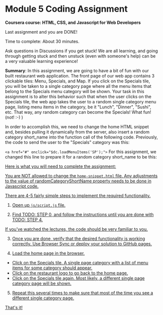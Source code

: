 # Module 5 Coding Assignment
**Coursera course: HTML, CSS, and Javascript for Web Developers**

Last assignment and you are DONE!

Time to complete: About 30 minutes.

Ask questions in Discussions if you get stuck! We are all learning, and going through getting stuck and then unstuck (even with someone's help) can be a very valuable learning experience!

**Summary**: In this assignment, we are going to have a bit of fun with our built restaurant web application. The front page of our web app contains 3 clickable tiles: Menu, Specials, and Map. If you click on the Specials tile, you will be taken to a single category page where all the menu items that belong to the Specials menu category will be shown. Your task in this assignment is to alter this behavior such that when the user clicks on the Specials tile, the web app takes the user to a random single category menu page, listing menu items in the category, be it "Lunch", "Dinner", "Sushi", etc. That way, any random category can become the Specials! What fun! (not! :-) )

In order to accomplish this, we need to change the home HTML snippet and, besides pulling it dynamically from the server, also insert a random category short_name into the function call of the following code. Previously, the code to send the user to the "Specials" category was this:

`<a href="#" onclick="$dc.loadMenuItems('SP');">`
For this assignment, we changed this line to prepare it for a random category short_name to be this:

<a href="#" onclick="$dc.loadMenuItems({{randomCategoryShortName}});">
Here is what you will need to complete the assignment:

You are NOT allowed to change the `home-snippet.html` file. Any adjustments to the value of randomCategoryShortName property needs to be done in Javascript code.

There are 4-5 fairly simple steps to implement the required functionality.

1. Open up `js/script.js` file.

2. Find TODO: STEP 0, and follow the instructions until you are done with TODO: STEP 4.

If you've watched the lectures, the code should be very familiar to you.

3. Once you are done, verify that the desired functionality is working correctly. Use Browser Sync or deploy your solution to GitHub pages.

4. Load the home page in the browser.
- Click on the Specials tile. A single page category with a list of menu items for some category should appear.
- Click on the restaurant logo to go back to the home page.
- Click on the Specials tile again. Most likely, a different single page category page will be shown.

5. Repeat this several times to make sure that most of the time you see a different single category page.

That's it!
